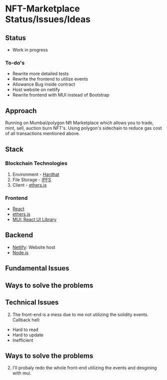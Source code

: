 # NFT-Marketplace Status/Issues/Ideas

## Status
- Work in progress
### To-do's
- Rewrite more detailed tests
- Rewrite the frontend to utilize events
- Allowance Bug inside contract
- Host website on netlify
- Rewrite frontend with MUI instead of Bootstrap

## Approach
Running on Mumbai/polygon
Nft Marketplace which allows you to trade, mint, sell, auction burn NFT's.
Using polygon's sidechain to reduce gas cost of all transactions mentioned above.
## Stack

### Blockchain Technologies
1. Environment - [Hardhat](https://hardhat.org/)
2. File Storage - [IPFS](https://github.com/ipfs/js-ipfs/tree/master/packages/ipfs-http-client#install)
3. Client - [ethers.js](https://docs.ethers.io/v5/)

### Frontend
- [React](https://reactjs.org/)
- [ethers.js](https://docs.ethers.io/v5/)
- [MUI: React UI Library](https://mui.com/)

## Backend
- [Netlify](https://www.netlify.com/): Website host
- [Node.js](https://nodejs.org/en/)

## Fundamental Issues

## Ways to solve the problems

## Technical Issues

  
2. The front-end is a mess due to me not utilizing the solidity events. 
  Callback hell:
  - Hard to read
  - Hard to update
  - Inefficient

## Ways to solve the problems


2) I'll probaly redo the whole front-end utilizing the events and desgining with mui.

